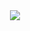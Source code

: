<div align=center>
  <a href="#">
      <img src="https://github-readme-stats.vercel.app/api?username=omiguelsabara&show=reviews,discussions_started,discussions_answered,prs_merged&show_icons=true&hide_border=true&theme=transparent&include_all_commits=true&disable_animations=true&number_format=long&hide_rank=true">
  </a>
</div>
